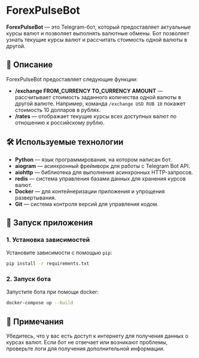 # ForexPulseBot

**ForexPulseBot** — это Telegram-бот, который предоставляет актуальные курсы валют и позволяет выполнять валютные обмены. Бот позволяет узнать текущие курсы валют и рассчитать стоимость одной валюты в другой.

## 📜 Описание

ForexPulseBot предоставляет следующие функции:

- **/exchange FROM_CURRENCY TO_CURRENCY AMOUNT** — рассчитывает стоимость заданного количества одной валюты в другой валюте. Например, команда `/exchange USD RUB 10` покажет стоимость 10 долларов в рублях.
- **/rates** — отображает текущие курсы всех доступных валют по отношению к российскому рублю.

## 🛠️ Используемые технологии

- **Python** — язык программирования, на котором написан бот.
- **aiogram** — асинхронный фреймворк для работы с Telegram Bot API.
- **aiohttp** — библиотека для выполнения асинхронных HTTP-запросов.
- **redis** — система управления базами данных для хранения курсов валют.
- **Docker** — для контейнеризации приложения и упрощения развертывания.
- **Git** — система контроля версий для управления кодом.

## 🚀 Запуск приложения

### 1. Установка зависимостей

Установите зависимости с помощью `pip`:

```bash
pip install -r requirements.txt
```

### 2. Запуск бота

Запустите бота при помощи docker:

```bash
docker-compose up --build 
```

## 📝 Примечания
Убедитесь, что у вас есть доступ к интернету для получения данных о курсах валют.
Если бот не отвечает или возникают проблемы, проверьте логи для получения дополнительной информации.
